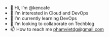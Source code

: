- 👋 Hi, I’m @kencafe
- 👀 I’m interested in Cloud and DevOps
- 🌱 I’m currently learning DevOps
- 💞️ I’m looking to collaborate on Techblog
- 📫 How to reach me phamvietdg@gmail.com

<!---
kencafe/kencafe is a ✨ special ✨ repository because its `README.md` (this file) appears on your GitHub profile.
You can click the Preview link to take a look at your changes.
--->

